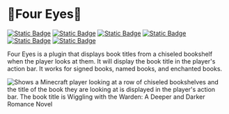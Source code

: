 
# 📖Four Eyes📖
[![Static Badge](https://img.shields.io/badge/release-1.0.0-bisque)]()
[![Static Badge](https://img.shields.io/badge/license-MIT-plum)](https://github.com/FaultyFunctions/SoulGraves/blob/main/LICENSE.md)
[![Static Badge](https://img.shields.io/badge/paper-1.20.6%20--%201.21.x-skyblue)](https://papermc.org)
[![Static Badge](https://img.shields.io/badge/jdk-21-plum)]()
[![Static Badge](https://img.shields.io/badge/downloads-Modrinth-forestgreen)](https://modrinth.com/plugin/four-eyes)
[![Static Badge](https://img.shields.io/badge/downloads-Hangar-blue)](https://hangar.papermc.io/Faulty/FourEyes)

Four Eyes is a plugin that displays book titles from a chiseled bookshelf when the player looks at them. It will display the book title in the player's action bar. It works for signed books, named books, and enchanted books.

![Shows a Minecraft player looking at a row of chiseled bookshelves and the title of the book they are looking at is displayed in the player's action bar. The book title is Wiggling with the Warden: A Deeper and Darker Romance Novel](https://cdn.modrinth.com/data/gI22h7WU/images/aca80ac497cf70b6af260cd4279b93f2f7dd495b.png)
